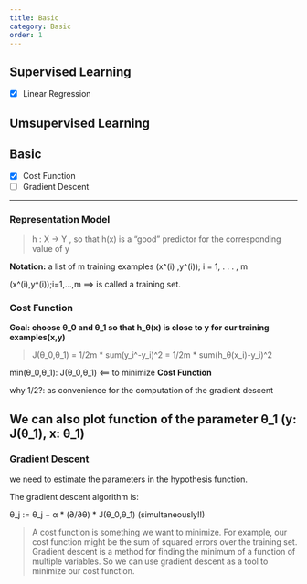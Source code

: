 ```yaml
---
title: Basic
category: Basic
order: 1
---
```


## Supervised Learning

- [x] Linear Regression


## Umsupervised Learning



## Basic

- [x] Cost Function
- [ ] Gradient Descent

---
### Representation Model

> h : X → Y , so that h(x) is a “good” predictor for the corresponding value of y

**Notation:**
a list of m training examples (x^(i) ,y^(i)); i = 1, . . . , m

(x^(i),y^(i));i=1,...,m  ==> is called a training set. 



### Cost Function

**Goal: choose θ_0 and θ_1 so that h_θ(x) is close to y for our training examples(x,y)**

> J(θ_0,θ_1) = 1/2m * sum(y_i^-y_i)^2 = 1/2m * sum(h_θ(x_i)-y_i)^2

min(θ_0,θ_1): J(θ_0,θ_1) <== to minimize **Cost Function**

why 1/2?: as convenience for the computation of the gradient descent

We can also plot function of the parameter θ_1 (y: J(θ_1), x: θ_1)
---

### Gradient Descent

we need to estimate the parameters in the hypothesis function.

The gradient descent algorithm is:

θ_j := θ_j − α * (∂/∂θ) *  J(θ_0,θ_1) (simultaneously!!)

>A cost function is something we want to minimize. For example, our cost function might be the sum of squared errors over the training set. Gradient descent is a method for finding the minimum of a function of multiple variables. So we can use gradient descent as a tool to minimize our cost function.


